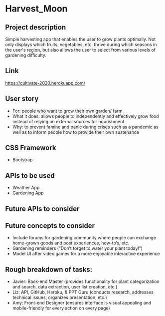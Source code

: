 # Harvest_Moon
## Project description 
Simple harvesting app that enables the user to grow plants optimally. Not only displays which fruits, vegetables, etc. thrive during which seasons in the user's region, but also allows the user to select from various levels of gardening difficulty. 
## Link
https://cultivate-2020.herokuapp.com/
## User story
* For: people who want to grow their own garden/ farm
* What it does: allows people to independently and effectively grow food instead of relying on external sources for nourishment
* Why: to prevent famine and panic during crises such as a pandemic as well as to inform people how to provide their own sustenance
## CSS Framework
* Bootstrap
## APIs to be used
* Weather App
* Gardening App
## Future APIs to consider
## Future concepts to consider
* Include forums for gardening community where people can exchange home-grown goods and post experiences, how-to’s, etc. 
* Gardening reminders (“Don’t forget to water your plant today!”)
* Model UI after video games for a more enjoyable interactive experience
## Rough breakdown of tasks:
* Javier: Back-end Master (provides functionality for plant categorization and search, data extraction, user list creation, etc.)
* Liz: API, GitHub, Heroku, & PPT Guru (conducts research, addresses technical issues, organizes presentation, etc.)
* Amy: Front-end Designer (ensures interface is visual appealing and mobile-friendly for every action on every page)  
